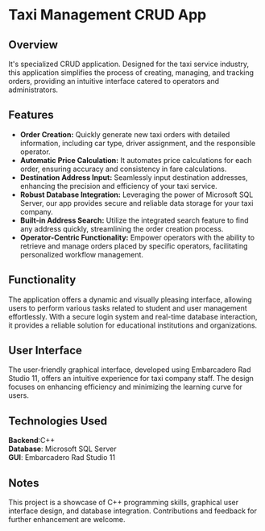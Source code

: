 # Taxi Management CRUD App

## Overview

It's specialized CRUD application. Designed for the taxi service industry, this application simplifies the process of creating, managing, and tracking orders, providing an intuitive interface catered to operators and administrators.

## Features

- **Order Creation:** Quickly generate new taxi orders with detailed information, including car type, driver assignment, and the responsible operator.
- **Automatic Price Calculation:** It automates price calculations for each order, ensuring accuracy and consistency in fare calculations.
- **Destination Address Input:** Seamlessly input destination addresses, enhancing the precision and efficiency of your taxi service.
- **Robust Database Integration:** Leveraging the power of Microsoft SQL Server, our app provides secure and reliable data storage for your taxi company.
- **Built-in Address Search:** Utilize the integrated search feature to find any address quickly, streamlining the order creation process.
- **Operator-Centric Functionality:** Empower operators with the ability to retrieve and manage orders placed by specific operators, facilitating personalized workflow management. 

## Functionality

The application offers a dynamic and visually pleasing interface, allowing users to perform various tasks related to student and user management effortlessly. With a secure login system and real-time database interaction, it provides a reliable solution for educational institutions and organizations.

## User Interface

The user-friendly graphical interface, developed using Embarcadero Rad Studio 11, offers an intuitive experience for taxi company staff. 
The design focuses on enhancing efficiency and minimizing the learning curve for users.

## Technologies Used

**Backend**:C++  
**Database**: Microsoft SQL Server  
**GUI**: Embarcadero Rad Studio 11

## Notes

This project is a showcase of C++ programming skills, graphical user interface design, and database integration.
Contributions and feedback for further enhancement are welcome.
